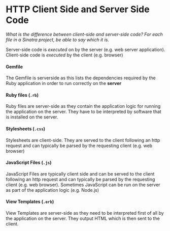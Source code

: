 # HTTP Client Side and Server Side Code

*What is the difference between client-side and server-side code? For each file in a Sinatra project, be able to say which it is.*

Server-side code is *executed* on by the server (e.g. web server application). Client-side code is *executed* by the client (e.g. browser)

#### Gemfile

The Gemfile is serverside as this lists the dependencies required by the Ruby application in order to run correctly on the **server**

#### Ruby files (`.rb`)

Ruby files are server-side as they contain the application logic for running the application on the server. They have to be interpreted by software that is installed on the server.

#### Stylesheets (`.css`)

Stylesheets are client-side. They are served to the client following an http request and can typically be parsed by the requesting client (e.g. web browser)

#### JavaScript Files (`.js`)

JavaScript Files are typically client side and can be served to the client following an http request and can typically be parsed by the requesting client (e.g. web browser). Sometimes JavaScript can be run on the server as part of the application logic (e.g. Node.js)

#### View Templates (`.erb`)

View Templates are server-side as they need to be interpreted first of all by the application on the server. They output HTML which is then sent to the client.
